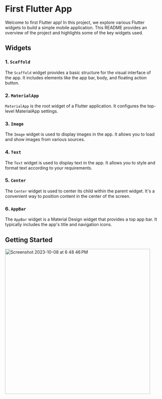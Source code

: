 # First Flutter App

Welcome to first Flutter app! In this project, we explore various Flutter widgets to build a simple mobile application. This README provides an overview of the project and highlights some of the key widgets used.

## Widgets 

### 1. `Scaffold`

The `Scaffold` widget provides a basic structure for the visual interface of the app. It includes elements like the app bar, body, and floating action button.

### 2. `MaterialApp`

`MaterialApp` is the root widget of a Flutter application. It configures the top-level MaterialApp settings.

### 3. `Image`

The `Image` widget is used to display images in the app. It allows you to load and show images from various sources.

### 4. `Text`

The `Text` widget is used to display text in the app. It allows you to style and format text according to your requirements.

### 5. `Center`

The `Center` widget is used to center its child within the parent widget. It's a convenient way to position content in the center of the screen.

### 6. `AppBar`

The `AppBar` widget is a Material Design widget that provides a top app bar. It typically includes the app's title and navigation icons.

## Getting Started
<img width="478" alt="Screenshot 2023-10-08 at 6 48 46 PM" src="https://github.com/nu-coie/Mobile-Applications/assets/107682899/5f20ec13-5de5-4b36-8d27-a18b7b0eab24">


